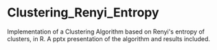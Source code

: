 # Clustering_Renyi_Entropy
Implementation of a Clustering Algorithm based on Renyi's entropy of clusters, in R. A pptx presentation of the algorithm and results included.
